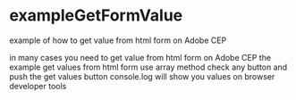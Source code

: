 # exampleGetFormValue
example of how to get value from html form on Adobe CEP

in many cases you need to get value from html form on Adobe CEP
the example get values from html form use array method
check any button and push the get values button console.log will show you values on browser developer tools  

